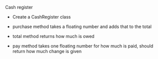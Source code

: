 Cash register

- Create a CashRegister class

- purchase method takes a floating number and adds that to the total

- total method returns how much is owed

- pay method takes one floating number for how much is paid, should return how much change is given
